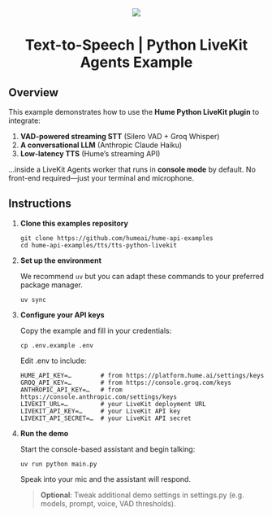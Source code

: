 <div align="center">
  <img src="https://storage.googleapis.com/hume-public-logos/hume/hume-banner.png">
  <h1>Text-to-Speech | Python LiveKit Agents Example</h1>
</div>

## Overview

This example demonstrates how to use the **Hume Python LiveKit plugin** to integrate:

1. **VAD-powered streaming STT** (Silero VAD + Groq Whisper)
2. **A conversational LLM** (Anthropic Claude Haiku)
3. **Low-latency TTS** (Hume’s streaming API)

…inside a LiveKit Agents worker that runs in **console mode** by default. No front-end required—just your terminal and microphone.

## Instructions

1. **Clone this examples repository**

   ```shell
   git clone https://github.com/humeai/hume-api-examples
   cd hume-api-examples/tts/tts-python-livekit
   ```

2. **Set up the environment**

   We recommend `uv` but you can adapt these commands to your preferred package manager.

   ```shell
   uv sync
   ```

3. **Configure your API keys**

   Copy the example and fill in your credentials:

   ```shell
   cp .env.example .env
   ```

   Edit .env to include:

   ```dotenv
   HUME_API_KEY=…        # from https://platform.hume.ai/settings/keys
   GROQ_API_KEY=…        # from https://console.groq.com/keys
   ANTHROPIC_API_KEY=…   # from https://console.anthropic.com/settings/keys
   LIVEKIT_URL=…         # your LiveKit deployment URL
   LIVEKIT_API_KEY=…     # your LiveKit API key
   LIVEKIT_API_SECRET=…  # your LiveKit API secret
   ```

4. **Run the demo**

   Start the console-based assistant and begin talking:

   ```shell
   uv run python main.py
   ```

   Speak into your mic and the assistant will respond.

   > **Optional**: Tweak additional demo settings in settings.py (e.g. models, prompt, voice, VAD thresholds).
